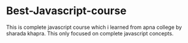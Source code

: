 # Best-Javascript-course
This is complete javascript course which i learned from apna college by sharada khapra. This only focused on complete javascript concepts.
